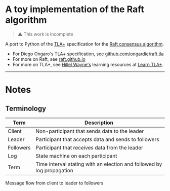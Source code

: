 A toy implementation of the Raft algorithm
==========================================

> ⚠️ This work is incomplete

A port to Python of the [TLA+](https://en.wikipedia.org/wiki/TLA%2B) specification for the [Raft consensus algorithm](https://raft.github.io/).

* For Diego Ongaro's TLA+ specification, see [github.com/ongardie/raft.tla](https://github.com/ongardie/raft.tla)
* For more on Raft, see [raft.github.io](https://raft.github.io/)
* For more on TLA+, see [Hillel Wayne's](https://www.hillelwayne.com/) learning resources at [Learn TLA+](https://learntla.com/).

---

# Notes

## Terminology

| Term      | Description                                                            |
| --------- | ---------------------------------------------------------------------- |
| Client    | Non-participant that sends data to the leader                          |
| Leader    | Participant that accepts data and sends to followers                   |
| Followers | Participant that receives data from the leader                         |
| Log       | State machine on each participant                                      |
| Term      | Time interval stating with an election and followed by log propagation |

Message flow from client to leader to followers

<!-- 
* Two phases:
  1. Leader election
  2. Log propagation

Cluster configuration

election timeout >> message transmission time 
-->

